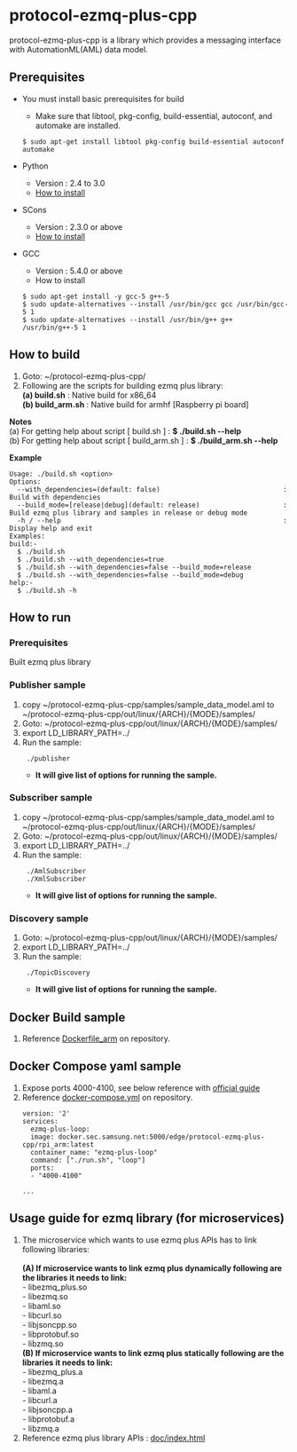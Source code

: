 # protocol-ezmq-plus-cpp

protocol-ezmq-plus-cpp is a library which provides a messaging interface with AutomationML(AML) data model.

## Prerequisites ##
 - You must install basic prerequisites for build
   - Make sure that libtool, pkg-config, build-essential, autoconf, and automake are installed.
   ```
   $ sudo apt-get install libtool pkg-config build-essential autoconf automake
   ```

- Python
  - Version : 2.4 to 3.0
  - [How to install](https://wiki.python.org/moin/BeginnersGuide/Download)

- SCons
  - Version : 2.3.0 or above
  - [How to install](http://scons.org/doc/2.3.0/HTML/scons-user/c95.html)

- GCC
  - Version : 5.4.0 or above
  - How to install
  ```
  $ sudo apt-get install -y gcc-5 g++-5
  $ sudo update-alternatives --install /usr/bin/gcc gcc /usr/bin/gcc-5 1
  $ sudo update-alternatives --install /usr/bin/g++ g++ /usr/bin/g++-5 1
  ```

## How to build ##
1. Goto: ~/protocol-ezmq-plus-cpp/</br>
2. Following are the scripts for building ezmq plus library:</br>
   **(a) build.sh**      : Native build for x86_64</br>
   **(b) build_arm.sh**  : Native build for armhf [Raspberry pi board]</br>

**Notes** </br>
(a) For getting help about script [ build.sh ] : **$ ./build.sh --help** </br>
(b) For getting help about script [ build_arm.sh ] : **$ ./build_arm.sh --help** </br>

**Example**
```
Usage: ./build.sh <option>
Options:
  --with_dependencies=(default: false)                               :  Build with dependencies
  --build_mode=[release|debug](default: release)                     :  Build ezmq plus library and samples in release or debug mode
  -h / --help                                                        :  Display help and exit
Examples:
build:-
  $ ./build.sh
  $ ./build.sh --with_dependencies=true
  $ ./build.sh --with_dependencies=false --build_mode=release
  $ ./build.sh --with_dependencies=false --build_mode=debug
help:-
  $ ./build.sh -h
```

## How to run ##

### Prerequisites ###
 Built ezmq plus library

### Publisher sample ###
1. copy ~/protocol-ezmq-plus-cpp/samples/sample_data_model.aml to ~/protocol-ezmq-plus-cpp/out/linux/{ARCH}/{MODE}/samples/
2. Goto: ~/protocol-ezmq-plus-cpp/out/linux/{ARCH}/{MODE}/samples/
3. export LD_LIBRARY_PATH=../
4. Run the sample:
    ```
     ./publisher
    ```
    - **It will give list of options for running the sample.** </br>

### Subscriber sample ###
1. copy ~/protocol-ezmq-plus-cpp/samples/sample_data_model.aml to ~/protocol-ezmq-plus-cpp/out/linux/{ARCH}/{MODE}/samples/
2. Goto: ~/protocol-ezmq-plus-cpp/out/linux/{ARCH}/{MODE}/samples/
3. export LD_LIBRARY_PATH=../
4. Run the sample:
    ```
     ./AmlSubscriber
     ./XmlSubscriber
    ```
    - **It will give list of options for running the sample.** </br>

### Discovery sample ###
1. Goto: ~/protocol-ezmq-plus-cpp/out/linux/{ARCH}/{MODE}/samples/
2. export LD_LIBRARY_PATH=../
3. Run the sample:
    ```
     ./TopicDiscovery
    ```
    - **It will give list of options for running the sample.** </br>

## Docker Build sample ##
1. Reference [Dockerfile_arm](Dockerfile_arm) on repository.

## Docker Compose yaml sample ##
1. Expose ports 4000-4100, see below reference with [official guide](https://docs.docker.com/compose/compose-file/compose-file-v2/#ports)
2. Reference [docker-compose.yml](docker-compose.yml) on repository.
    ```
    version: '2'
    services:
      ezmq-plus-loop:
      image: docker.sec.samsung.net:5000/edge/protocol-ezmq-plus-cpp/rpi_arm:latest
      container_name: "ezmq-plus-loop"
      command: ["./run.sh", "loop"]
      ports:
      - "4000-4100"

    ...
    ```

## Usage guide for ezmq library (for microservices)

1. The microservice which wants to use ezmq plus APIs has to link following libraries:</br></br>
   **(A) If microservice wants to link ezmq plus dynamically following are the libraries it needs to link:**</br>
        - libezmq_plus.so</br>
        - libezmq.so</br>
        - libaml.so</br>
        - libcurl.so</br>
        - libjsoncpp.so</br>
        - libprotobuf.so</br>
        - libzmq.so </br>
   **(B) If microservice wants to link ezmq plus statically following are the libraries it needs to link:**</br>
        - libezmq_plus.a</br>
        - libezmq.a</br>
        - libaml.a</br>
        - libcurl.a</br>
        - libjsoncpp.a</br>
        - libprotobuf.a</br>
        - libzmq.a </br>
2. Reference ezmq plus library APIs : [doc/index.html](doc/index.html)

